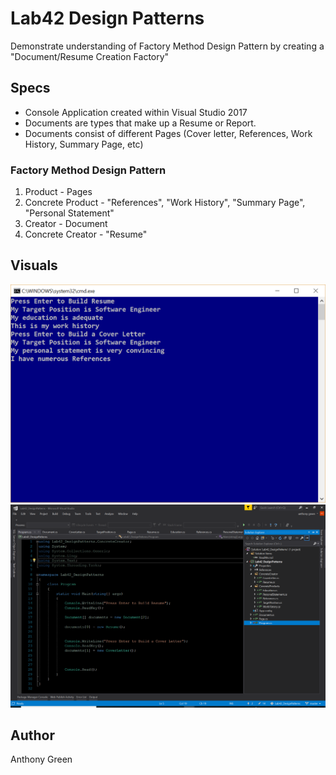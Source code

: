 # Lab42 Design Patterns
Demonstrate understanding of Factory Method Design Pattern by creating a "Document/Resume Creation Factory"
## Specs

- Console Application created within Visual Studio 2017
- Documents are types that make up a Resume or Report. 
- Documents consist of different Pages (Cover letter, References, Work History, Summary Page, etc)

### Factory Method Design Pattern
1. Product - Pages
2. Concrete Product -  "References", "Work History", "Summary Page", "Personal Statement"
3. Creator -  Document
4. Concrete Creator - "Resume" 

## Visuals
![ScreenShot of Program](https://github.com/cascadianrebel/Lab42_DesignPatterns/blob/master/Lab42_DesignPatterns/consolescreenshot.PNG)
![Capture of Visual Studio](https://github.com/cascadianrebel/Lab42_DesignPatterns/blob/master/Lab42_DesignPatterns/VisualStudioCapture.PNG)

## Author
Anthony Green

